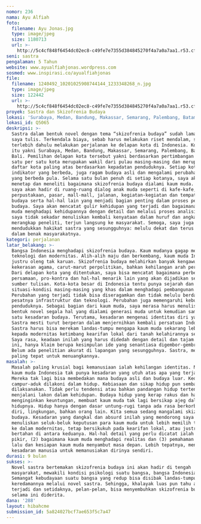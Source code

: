 ```yaml
---
nomor: 236
nama: Ayu Alfiah
foto:
  filename: Ayu Jonas.jpg
  type: image/jpeg
  size: 1180713
  url: >-
    http://5c4cf848f6454dc02ec8-c49fe7e7355d384845270f4a7a0a7aa1.r53.cf2.rackcdn.com/07cada67-241f-40b1-b00d-ab98a3373da4/Ayu%20Jonas.jpg
seni: sastra
pengalaman: 5 Tahun
website: www.ayualfiahjonas.wordpress.com
sosmed: www.inspirasi.co/ayualfiahjonas
file:
  filename: 1240492_10201025908744144_1233348268_n.jpg
  type: image/jpeg
  size: 122442
  url: >-
    http://5c4cf848f6454dc02ec8-c49fe7e7355d384845270f4a7a0a7aa1.r53.cf2.rackcdn.com/584aa30d-21d9-45c2-ad42-ee82e08de964/1240492_10201025908744144_1233348268_n.jpg
proyek: Sastra dan Skizofrenia Budaya
lokasi: 'Surabaya, Medan, Bandung, Makassar, Semarang, Palembang, Batam, Bali'
lokasi_id: Q5065
deskripsi: >-
  Sastra dalam bentuk novel dengan tema “skizofrenia budaya” sudah lama ingin
  saya tulis. Terkendala biaya, sebab harus melakukan riset mendalam, saya mesti
  terlebih dahulu melakukan perjalanan ke delapan kota di Indonesia. Kota-kota
  itu yakni Surabaya, Medan, Bandung, Makassar, Semarang, Palembang, Batam dan
  Bali. Pemilihan delapan kota tersebut yakni berdasarkan pertimbangan bahwa
  satu per satu kota merupakan wakil dari pulau masing-masing dan merupakan
  daftar kota paling atas berdasarkan kepadatan penduduknya. Setiap kota punya
  indikator yang berbeda, juga ragam budaya asli dan mengalami perubahan budaya
  yang berbeda pula. Selama satu bulan penuh di setiap kotanya, saya akan
  menetap dan meneliti bagaimana skizofrenia budaya dialami kaum muda. Artinya,
  saya akan hadir di ruang-ruang dialog anak muda seperti di kafe-kafe,
  perpustakaan, pasar, mall-mall, jalanan, kegiatan-kegiatan dan tempat-tempat
  budaya serta hal-hal lain yang menjadi bagian penting dalam proses pergeseran
  budaya. Saya akan mencatat gulir kehidupan yang terjadi dan bagaimana anak
  muda menghadapi kehidupannya dengan detail dan melalui proses analisis. Tugas
  saya tidak sekadar menuliskan kembali kenyataan dalam huruf dan angka. Saya
  merangkap peneliti, terjun langsung ke masyarakat. Semoga, saya juga bisa
  mendudukkan hakikat sastra yang sesungguhnya: melulu dekat dan terus hidup
  dalam benak masyarakatnya.
kategori: perjalanan
latar_belakang: >-
  Bangsa Indonesia menghadapi skizofrenia budaya. Kaum mudanya gagap menerima
  teknologi dan modernitas. Alih-alih maju dan berkembang, kaum muda Indonesia
  justru oleng tak karuan. Skizofrenia budaya melahirkan banyak kengawuran:
  kekerasan agama, carut-marut perpolitikan, bahkan kehilangan arah persatuan.
  Dari delapan kota yang ditentukan, saya bisa mencatat bagaimana perbedaan,
  persamaan, pro-kontra dan hal-hal menarik lain yang akan dijadikan sebagai
  sumber tulisan. Kota-kota besar di Indonesia tentu punya sejarah dan
  situasi-kondisi masing-masing yang khas dalam menghadapi pembangunan.
  Perubahan yang terjadi tidak bisa diseragamkan dan tidak melulu berdampak pada
  pesatnya infrastruktur dan teknologi. Perubahan juga memengaruhi kebudayaan
  penduduknya. Sebagai bagian dari kaum muda, saya merasa harus menulis dalam
  bentuk novel segala hal yang dialami generasi muda untuk kemudian sampai pada
  satu kesadaran budaya. Terutama, kesadaran mengenai identitas diri yang utuh.
  Sastra mesti turut berperan dalam menjernihkan kembali persatuan Indonesia.
  Sastra harus bisa merekam landas-tumpu mengapa kaum muda sekarang lebih takjub
  kepada modernitas ketimbang kearifan lokal dari tanah kelahirannya sendiri.
  Saya rasa, keadaan inilah yang harus didedah dengan detail dan tajam. Selama
  ini, hanya klaim berupa kesimpulan ide yang senantiasa digembor-gembrokan.
  Belum ada penelitian akurat di lapangan yang sesungguhnya. Sastra, medium
  paling tepat untuk menuangkannya.
masalah: >-
  Masalah paling krusial bagi kemanusiaan ialah kehilangan identitas. Namun,
  kaum muda Indonesia tak punya kesadaran yang utuh atas apa yang terjadi.
  Mereka tak lagi bisa membedakan mana budaya asli dan budaya luar. Keduanya
  campur-aduk dilakoni dalam hidup. Kebiasaan dan sikap hidup pun sembarang
  dilaksanakan. Tidak perlu tendensi atau bahkan pandangan hidup tertentu untuk
  menjalani lakon dalam kehidupan. Budaya hidup yang kerap rakus dan hanya
  menginginkan keuntungan, membuat kaum muda tak lagi bersikap ajeg dalam
  hidupnya. Hidup hanya dengan dasar untung-rugi tanpa ada rasa berkorban pada
  diri, lingkungan, bahkan orang lain. Kita semua sedang mangalami skizofrenia
  budaya. Kesadaran yang dangkal dan absurd inilah yang mendorong saya untuk
  menuliskan seluk-beluk keputusan para kaum muda untuk lebih memilih terseret
  ke dalam modernitas, tetap bersikukuh pada kearifan lokal, atau justru
  bertahan di antara keduanya. Hal-hal detail yang perlu dicatat ialah (1) pola
  pikir, (2) bagaimana kaum muda menghadapi realitas dan (3) pemahaman akan masa
  lalu dan kesiapan kaum muda menyambut masa depan. Lebih tepatnya, menuliskan
  kesadaran manusia untuk memanusiakan dirinya sendiri.
durasi: 9 bulan
sukses: >-
  Novel sastra bertemakan skizofrenia budaya ini akan hadir di tengah
  masyarakat, mewakili kondisi psikologi suatu bangsa, bangsa Indonesia.
  Semangat kebudayaan suatu bangsa yang redup bisa disibak landas-tumpu
  keredamannya melalui novel sastra. Sehingga, khalayak luas pun tahu apa yang
  terjadi dan setidaknya, pelan-pelan, bisa menyembuhkan skizofrenia budaya yang
  selama ini diderita.
dana: '288'
layout: hibahcme
submission_id: 5a824027bcf7ae653f5c7a47
---
```

